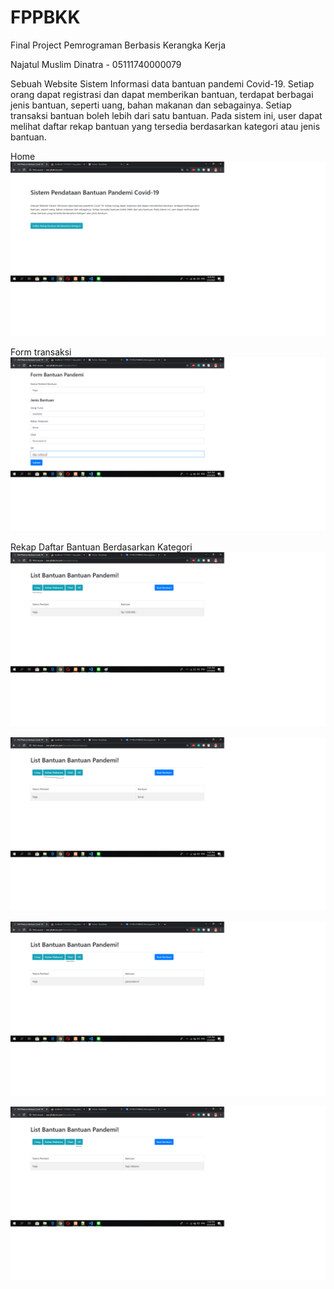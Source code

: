 # FPPBKK
Final Project Pemrograman Berbasis Kerangka Kerja

Najatul Muslim Dinatra - 05111740000079

Sebuah Website Sistem Informasi data bantuan pandemi Covid-19. Setiap orang dapat registrasi dan dapat memberikan bantuan, terdapat berbagai jenis bantuan, seperti uang, bahan makanan dan sebagainya. Setiap transaksi bantuan boleh lebih dari satu bantuan. Pada sistem ini, user dapat melihat daftar rekap bantuan yang tersedia berdasarkan kategori atau jenis bantuan.

Home
![Home Page](https://github.com/najamuslim/FPPBKK/blob/master/screenshot/home.png)

Form transaksi
![Form Page untuk membuat transaksi bantuan baru](https://github.com/najamuslim/FPPBKK/blob/master/screenshot/form.png)

Rekap Daftar Bantuan Berdasarkan Kategori
![Berdasarkan Uang](https://github.com/najamuslim/FPPBKK/blob/master/screenshot/uang.png)

![Berdasarkan Bahan](https://github.com/najamuslim/FPPBKK/blob/master/screenshot/bahan.png)

![Berdasarkan Obat](https://github.com/najamuslim/FPPBKK/blob/master/screenshot/obat.png)

![Berdasarkan Dll](https://github.com/najamuslim/FPPBKK/blob/master/screenshot/dll.png)
